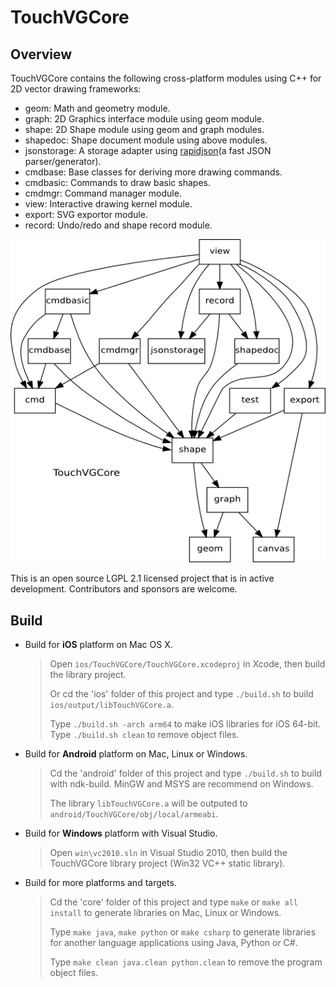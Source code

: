 # TouchVGCore

## Overview

TouchVGCore contains the following cross-platform modules using C++ for 2D vector drawing frameworks:

- geom: Math and geometry module.
- graph: 2D Graphics interface module using geom module.
- shape: 2D Shape module using geom and graph modules.
- shapedoc: Shape document module using above modules.
- jsonstorage: A storage adapter using [rapidjson](https://github.com/Kanma/rapidjson)(a fast JSON parser/generator).
- cmdbase: Base classes for deriving more drawing commands.
- cmdbasic: Commands to draw basic shapes.
- cmdmgr: Command manager module.
- view: Interactive drawing kernel module.
- export: SVG exportor module.
- record: Undo/redo and shape record module.

![modules](/doc/images/modules.png)

This is an open source LGPL 2.1 licensed project that is in active development. Contributors and sponsors are welcome.

## Build

* Build for **iOS** platform on Mac OS X.

  > Open `ios/TouchVGCore/TouchVGCore.xcodeproj` in Xcode, then build the library project.
  >
  > Or cd the 'ios' folder of this project and type `./build.sh` to build `ios/output/libTouchVGCore.a`.
  >
  > Type `./build.sh -arch arm64` to make iOS libraries for iOS 64-bit. Type `./build.sh clean` to remove object files.

* Build for **Android** platform on Mac, Linux or Windows.

  > Cd the 'android' folder of this project and type `./build.sh` to build with ndk-build. MinGW and MSYS are recommend on Windows.
  >
  > The library `libTouchVGCore.a` will be outputed to `android/TouchVGCore/obj/local/armeabi`.

* Build for **Windows** platform with Visual Studio.

  > Open `win\vc2010.sln` in Visual Studio 2010, then build the TouchVGCore library project (Win32 VC++ static library).
   
* Build for more platforms and targets.

  > Cd the 'core' folder of this project and type `make` or `make all install` to generate libraries on Mac, Linux or Windows.
  > 
  > Type `make java`, `make python` or `make csharp` to generate libraries for another language applications using Java, Python or C#.
  > 
  > Type `make clean java.clean python.clean` to remove the program object files.
